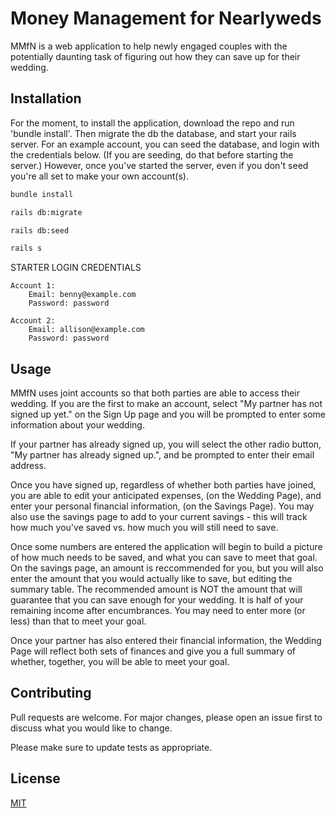 # Money Management for Nearlyweds

MMfN is a web application to help newly engaged couples with the potentially daunting task of figuring out how they can save up for their wedding.

## Installation

For the moment, to install the application, download the repo and run 'bundle install'. Then migrate the db the database, and start your rails server. For an example account, you can seed the database, and login with the credentials below. (If you are seeding, do that before starting the server.) However, once you've started the server, even if you don't seed you're all set to make your own account(s).

```bash
bundle install

rails db:migrate

rails db:seed

rails s
```

STARTER LOGIN CREDENTIALS
```
Account 1:
    Email: benny@example.com
    Password: password

Account 2:
    Email: allison@example.com
    Password: password
```

## Usage

MMfN uses joint accounts so that both parties are able to access their wedding. If you are the first to make an account, select "My partner has not signed up yet." on the Sign Up page and you will be prompted to enter some information about your wedding.

If your partner has already signed up, you will select the other radio button, "My partner has already signed up.", and be prompted to enter their email address.

Once you have signed up, regardless of whether both parties have joined, you are able to edit your anticipated expenses, (on the Wedding Page), and enter your personal financial information, (on the Savings Page). You may also use the savings page to add to your current savings - this will track how much you've saved vs. how much you will still need to save.

Once some numbers are entered the application will begin to build a picture of how much needs to be saved, and what you can save to meet that goal. On the savings page, an amount is reccommended for you, but you will also enter the amount that you would actually like to save, but editing the summary table. The recommended amount is NOT the amount that will guarantee that you can save enough for your wedding. It is half of your remaining income after encumbrances. You may need to enter more (or less) than that to meet your goal.

Once your partner has also entered their financial information, the Wedding Page will reflect both sets of finances and give you a full summary of whether, together, you will be able to meet your goal.

## Contributing
Pull requests are welcome. For major changes, please open an issue first to discuss what you would like to change.

Please make sure to update tests as appropriate.

## License
[MIT](https://choosealicense.com/licenses/mit/)